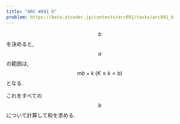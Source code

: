 ```yaml
---
title: "ARC #091 D"
problem: https://beta.atcoder.jp/contests/arc091/tasks/arc091_b
---
```

$$ b $$ を決めると, $$ a $$ の範囲は, $$ mb+k\ (K \leq k \lt b) $$ となる.

これをすべての $$ b $$ について計算して和を求める.
